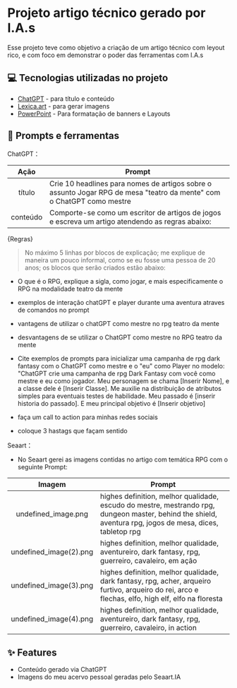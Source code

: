 # Projeto artigo técnico gerado por I.A.s

Esse projeto teve como objetivo a criação de um artigo técnico com leyout rico, e com foco em demonstrar o poder das ferramentas com I.A.s

## 💻 Tecnologias utilizadas no projeto

- [ChatGPT](https://chat.openai.com/) - para título e conteúdo
- [Lexica.art](https://www.seaart.ai/) - para gerar imagens
- [PowerPoint](https://www.microsoft.com/en/microsoft-365/powerpoint) - Para formatação de banners e Layouts



## 📄 Prompts e ferramentas


ChatGPT：


|  Ação   | Prompt
|  :----: | ------------------------------------------------------------------------------------------------------------
|  título | Crie 10 headlines para nomes de artigos sobre o assunto Jogar RPG de mesa "teatro da mente" com o ChatGPT como mestre
| conteúdo| Comporte-se como um escritor de artigos de jogos e escreva um artigo atendendo as regras abaixo: 

{Regras}

> No máximo 5 linhas por blocos de explicação;
> me explique de maneira um pouco informal, como se eu fosse uma pessoa de 20 anos;
> os blocos que serão criados estão abaixo:


- O que é o RPG, explique a sigla, como jogar, e mais especificamente o RPG na modalidade teatro da mente

- exemplos de interação chatGPT e player durante uma aventura atraves de comandos no prompt

- vantagens de utilizar o chatGPT como mestre no rpg teatro da mente

- desvantagens de se utilizar o ChatGPT como mestre no RPG teatro da mente

- Cite exemplos de prompts para inicializar uma campanha de rpg dark fantasy com o ChatGPT como mestre e o "eu" como Player no modelo: "ChatGPT crie uma campanha de rpg Dark Fantasy com você como mestre e eu como jogador. Meu personagem se chama [Inserir Nome], e a classe dele é [Inserir Classe]. Me auxilie na distribuição de atributos simples para eventuais testes de habilidade. Meu passado é [inserir historia do passado]. E meu principal objetivo é [Inserir objetivo]

- faça um call to action para minhas redes sociais

- coloque 3 hastags que façam sentido


Seaart：

- No Seaart gerei as imagens contidas no artigo com temática RPG com o seguinte Prompt:

|  Imagem                 | Prompt
|  :--------------------: | ------------------------------------------------------------------------------------------------------------
|  undefined_image.png    | highes definition, melhor qualidade, escudo do mestre, mestrando rpg, dungeon master, behind the shield, aventura rpg, jogos de mesa, dices, tabletop rpg 
| undefined_image(2).png  | highes definition, melhor qualidade, aventureiro, dark fantasy, rpg, guerreiro, cavaleiro, em ação
| undefined_image(3).png  | highes definition, melhor qualidade, dark fantasy, rpg, acher, arqueiro furtivo, arqueiro do rei, arco e flechas, elfo, high elf, elfo na floresta
| undefined_image(4).png  | highes definition, melhor qualidade, aventureiro, dark fantasy, rpg, guerreiro, cavaleiro, in action


## ✨ Features

- Conteúdo gerado via ChatGPT
- Imagens do meu acervo pessoal geradas pelo Seaart.IA
